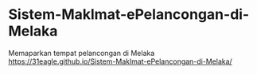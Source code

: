 # Sistem-Maklmat-ePelancongan-di-Melaka
Memaparkan tempat pelancongan di Melaka
https://31eagle.github.io/Sistem-Maklmat-ePelancongan-di-Melaka/
